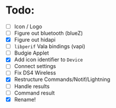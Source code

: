 # Todo:
* [ ] Icon / Logo
* [ ] Figure out bluetooth (blueZ)
* [x] Figure out hidapi
* [ ] `libperif` Vala bindings (vapi)
* [ ] Budgie Applet
* [x] Add icon identifier to `Device`
* [ ] Connect settings
* [ ] Fix DS4 Wireless
* [x] Restructure Commands/Notif/Lightning
* [ ] Handle results
* [ ] Command result
* [x] Rename!
